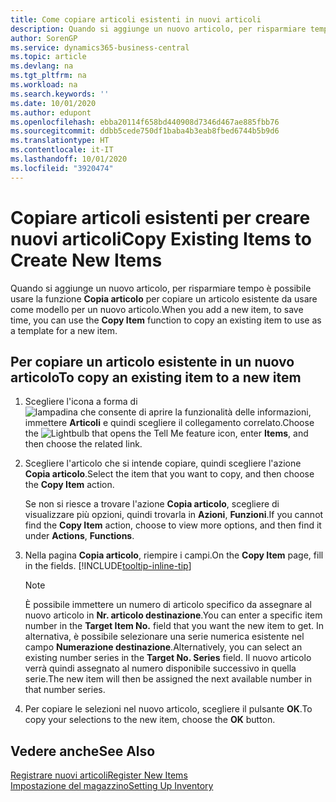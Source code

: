 ```yaml
---
title: Come copiare articoli esistenti in nuovi articoli
description: Quando si aggiunge un nuovo articolo, per risparmiare tempo è possibile usare la funzione Articolo copia per copiare un articolo esistente da usare come modello per un nuovo articolo.
author: SorenGP
ms.service: dynamics365-business-central
ms.topic: article
ms.devlang: na
ms.tgt_pltfrm: na
ms.workload: na
ms.search.keywords: ''
ms.date: 10/01/2020
ms.author: edupont
ms.openlocfilehash: ebba20114f658bd440908d7346d467ae885fbb76
ms.sourcegitcommit: ddbb5cede750df1baba4b3eab8fbed6744b5b9d6
ms.translationtype: HT
ms.contentlocale: it-IT
ms.lasthandoff: 10/01/2020
ms.locfileid: "3920474"
---
```

# <a name="copy-existing-items-to-create-new-items"></a><span data-ttu-id="9ac37-103">Copiare articoli esistenti per creare nuovi articoli</span><span class="sxs-lookup"><span data-stu-id="9ac37-103">Copy Existing Items to Create New Items</span></span>

<span data-ttu-id="9ac37-104">Quando si aggiunge un nuovo articolo, per risparmiare tempo è possibile usare la funzione **Copia articolo** per copiare un articolo esistente da usare come modello per un nuovo articolo.</span><span class="sxs-lookup"><span data-stu-id="9ac37-104">When you add a new item, to save time, you can use the **Copy Item** function to copy an existing item to use as a template for a new item.</span></span>  

## <a name="to-copy-an-existing-item-to-a-new-item"></a><span data-ttu-id="9ac37-105">Per copiare un articolo esistente in un nuovo articolo</span><span class="sxs-lookup"><span data-stu-id="9ac37-105">To copy an existing item to a new item</span></span>

1. <span data-ttu-id="9ac37-106">Scegliere l'icona a forma di ![lampadina che consente di aprire la funzionalità delle informazioni](media/ui-search/search_small.png "Informazioni sull'operazione che si desidera eseguire"), immettere **Articoli** e quindi scegliere il collegamento correlato.</span><span class="sxs-lookup"><span data-stu-id="9ac37-106">Choose the ![Lightbulb that opens the Tell Me feature](media/ui-search/search_small.png "Tell me what you want to do") icon, enter **Items**, and then choose the related link.</span></span>  
2. <span data-ttu-id="9ac37-107">Scegliere l'articolo che si intende copiare, quindi scegliere l'azione **Copia articolo**.</span><span class="sxs-lookup"><span data-stu-id="9ac37-107">Select the item that you want to copy, and then choose the **Copy Item** action.</span></span>  

    <span data-ttu-id="9ac37-108">Se non si riesce a trovare l'azione **Copia articolo**, scegliere di visualizzare più opzioni, quindi trovarla in **Azioni**, **Funzioni**.</span><span class="sxs-lookup"><span data-stu-id="9ac37-108">If you cannot find the **Copy Item** action, choose to view more options, and then find it under **Actions**, **Functions**.</span></span>  

3. <span data-ttu-id="9ac37-109">Nella pagina **Copia articolo**, riempire i campi.</span><span class="sxs-lookup"><span data-stu-id="9ac37-109">On the **Copy Item** page, fill in the fields.</span></span> [!INCLUDE[tooltip-inline-tip](includes/tooltip-inline-tip_md.md)]

    > [!NOTE]  
    > <span data-ttu-id="9ac37-110">È possibile immettere un numero di articolo specifico da assegnare al nuovo articolo in **Nr. articolo destinazione**.</span><span class="sxs-lookup"><span data-stu-id="9ac37-110">You can enter a specific item number in the **Target Item No.** field that you want the new item to get.</span></span> <span data-ttu-id="9ac37-111">In alternativa, è possibile selezionare una serie numerica esistente nel campo **Numerazione destinazione**.</span><span class="sxs-lookup"><span data-stu-id="9ac37-111">Alternatively, you can select an existing number series in the **Target No. Series** field.</span></span> <span data-ttu-id="9ac37-112">Il nuovo articolo verrà quindi assegnato al numero disponibile successivo in quella serie.</span><span class="sxs-lookup"><span data-stu-id="9ac37-112">The new item will then be assigned the next available number in that number series.</span></span>  

4. <span data-ttu-id="9ac37-113">Per copiare le selezioni nel nuovo articolo, scegliere il pulsante **OK**.</span><span class="sxs-lookup"><span data-stu-id="9ac37-113">To copy your selections to the new item, choose the **OK** button.</span></span>  

## <a name="see-also"></a><span data-ttu-id="9ac37-114">Vedere anche</span><span class="sxs-lookup"><span data-stu-id="9ac37-114">See Also</span></span>

[<span data-ttu-id="9ac37-115">Registrare nuovi articoli</span><span class="sxs-lookup"><span data-stu-id="9ac37-115">Register New Items</span></span>](inventory-how-register-new-items.md)  
[<span data-ttu-id="9ac37-116">Impostazione del magazzino</span><span class="sxs-lookup"><span data-stu-id="9ac37-116">Setting Up Inventory</span></span>](inventory-setup-inventory.md)  
